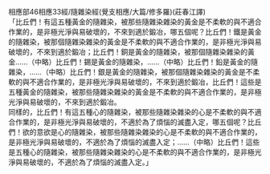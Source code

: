 相應部46相應33經/隨雜染經(覺支相應/大篇/修多羅)(莊春江譯)  
「比丘們！有這五種黃金的隨雜染，被那些隨雜染雜染的黃金是不柔軟的與不適合作業的，是非極光淨與易破壞的，不來到適於鍛冶，哪五個呢？比丘們！鐵是黃金的隨雜染，被那個隨雜染雜染的黃金是不柔軟的與不適合作業的，是非極光淨與易破壞的，不來到適於鍛冶；比丘們！銅是黃金的隨雜染，被那個隨雜染雜染的黃金……（中略）比丘們！錫是黃金的隨雜染，……（中略）比丘們！鉛是黃金的隨雜染，……（中略）比丘們！銀是黃金的隨雜染，被那個隨雜染雜染的黃金是不柔軟的與不適合作業的，是非極光淨與易破壞的，不來到適於鍛冶，比丘們！這些是五種黃金的隨雜染，被那些隨雜染雜染的黃金是不柔軟的與不適合作業的，是非極光淨與易破壞的，不來到適於鍛冶。  
同樣的，比丘們！有這五種心的隨雜染，被那些隨雜染雜染的心是不柔軟的與不適合作業的，是非極光淨與易破壞的，不適於為了煩惱的滅盡入定，哪五個呢？比丘們！欲的意欲是心的隨雜染，被那些隨雜染雜染的心是不柔軟的與不適合作業的，是非極光淨與易破壞的，不適於為了煩惱的滅盡入定；……（中略）比丘們！這些是五種心的隨雜染，被那些隨雜染雜染的心是不柔軟的與不適合作業的，是非極光淨與易破壞的，不適於為了煩惱的滅盡入定。」  
  
  
